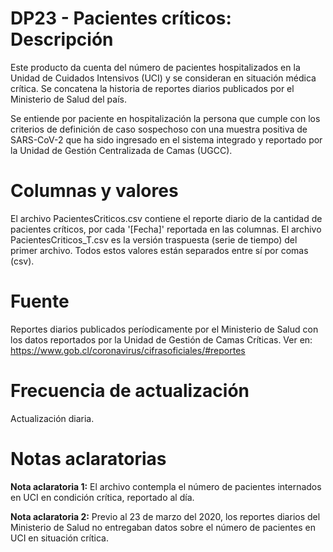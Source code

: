 # DP23 - Pacientes críticos: Descripción
Este producto da cuenta del número de pacientes hospitalizados en la Unidad de Cuidados Intensivos (UCI) y se consideran en situación médica crítica. Se concatena la historia de reportes diarios publicados por el Ministerio de Salud del país.

Se entiende por paciente en hospitalización la persona que cumple con los criterios de definición de caso sospechoso con una muestra positiva de SARS-CoV-2 que ha sido ingresado en el sistema integrado y reportado por la Unidad de Gestión Centralizada de Camas (UGCC).

# Columnas y valores
El archivo PacientesCriticos.csv contiene el reporte diario de la cantidad de pacientes críticos, por cada '[Fecha]' reportada en las columnas. El archivo PacientesCriticos_T.csv es la versión traspuesta (serie de tiempo) del primer archivo. Todos estos valores están separados entre sí por comas (csv).

# Fuente
Reportes diarios publicados períodicamente por el Ministerio de Salud con los datos reportados por la Unidad de Gestión de Camas Críticas. Ver en: https://www.gob.cl/coronavirus/cifrasoficiales/#reportes

# Frecuencia de actualización
Actualización diaria.

# Notas aclaratorias

**Nota aclaratoria 1:** El archivo contempla el número de pacientes internados en UCI en condición crítica, reportado al día.

**Nota aclaratoria 2:** Previo al 23 de marzo del 2020, los reportes diarios del Ministerio de Salud no entregaban datos sobre el número de pacientes en UCI en situación crítica.

